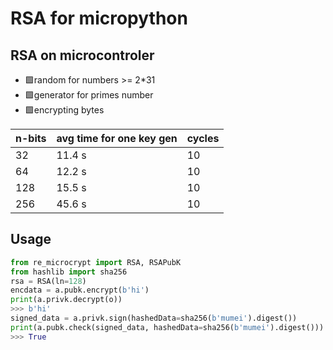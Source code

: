 # RSA for micropython
## RSA on microcontroler
+ 🟩random for numbers >= 2*31
+ 🟩generator for primes number
+ 🟩encrypting bytes

| n-bits | avg time for one key gen | cycles |
| --- | --- | --- |
| 32 | 11.4 s | 10 |
| 64 | 12.2 s | 10 |
| 128 | 15.5 s | 10 |
| 256 | 45.6 s | 10 |

## Usage
```python
from re_microcrypt import RSA, RSAPubK
from hashlib import sha256
rsa = RSA(ln=128)
encdata = a.pubk.encrypt(b'hi')
print(a.privk.decrypt(o))
>>> b'hi'
signed_data = a.privk.sign(hashedData=sha256(b'mumei').digest())
print(a.pubk.check(signed_data, hashedData=sha256(b'mumei').digest()))
>>> True
```
